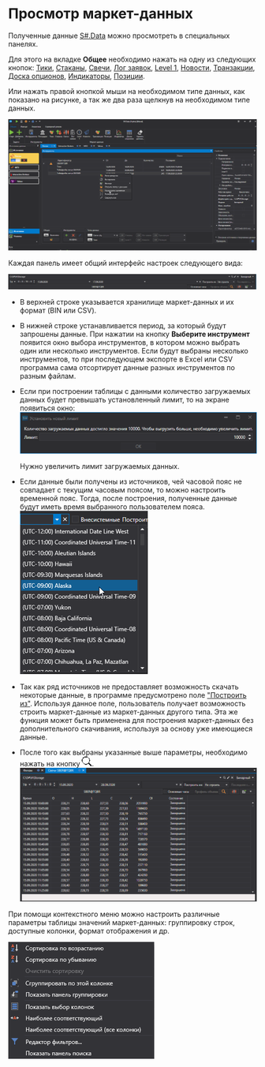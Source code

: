# Просмотр маркет\-данных

Полученные данные [S\#.Data](Hydra.md) можно просмотреть в специальных панелях. 

Для этого на вкладке **Общее** необходимо нажать на одну из следующих кнопок: [Тики](HydraExportTrades.md), [Стаканы](HydraExportDepth.md), [Свечи](HydraCandles.md), [Лог заявок](HydraExportOrderLog.md), [Level 1](HydraExportSecurityChange.md), [Новости](HydraExportNews.md), [Транзакции](HydraExportExecution.md), [Доска опционов](hydra_options.md), [Индикаторы](Hydra_export_indicator.md), [Позиции](Hydra_export_position.md). 

Или нажать правой кнопкой мыши на необходимом типе данных, как показано на рисунке, а так же два раза щелкнув на необходимом типе данных.

![hydra view export](../images/hydra_view_export.png)

Каждая панель имеет общий интерфейс настроек следующего вида:

![hydra export 00](../images/hydra_export_00.png)

- В верхней строке указывается хранилище маркет\-данных и их формат (BIN или CSV).
- В нижней строке устанавливается период, за который будут запрошены данные. При нажатии на кнопку **Выберите инструмент** появится окно выбора инструментов, в котором можно выбрать один или несколько инструментов. Если будут выбраны несколько инструментов, то при последующем экспорте в Excel или CSV программа сама отсортирует данные разных инструментов по разным файлам. 
- Если при построении таблицы с данными количество загружаемых данных будет превышать установленный лимит, то на экране появиться окно:![hydra tick limit](../images/hydra_tick_limit.png)

  Нужно увеличить лимит загружаемых данных.
- Если данные были получены из источников, чей часовой пояс не совпадает с текущим часовым поясом, то можно настроить временной пояс. Тогда, после построения, полученные данные будут иметь время выбранного пользователем пояса. ![hydra TZ](../images/hydra_TZ.png)
- Так как ряд источников не предоставляет возможность скачать некоторые данные, в программе предусмотрено поле ["Построить из"](HydraUsingDifferentTypesMarketData.md). Используя данное поле, пользователь получает возможность строить маркет\-данные из маркет\-данных другого типа. Эта же функция может быть применена для построения маркет\-данных без дополнительного скачивания, используя за основу уже имеющиеся данные. 
- После того как выбраны указанные выше параметры, необходимо нажать на кнопку ![hydra find](../images/hydra_find.png).![hydra candles tf](../images/hydra_candles_tf.png)

При помощи контекстного меню можно настроить различные параметры таблицы значений маркет\-данных: группировку строк, доступные колонки, формат отображения и др.

![hydra export context](../images/hydra_export_context.png)
